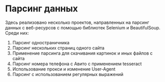 # Парсинг данных

Здесь реализовано несколько проектов, направленных на парсинг данных с веб-ресурсов c помощью библиотек Selenium и BeautifulSoup. Среди них:
1. Парсинг одностраничника
2. Парсинг нескольких страниц одного сайта
3. Применение парсинга для скачивания картинок и иных файлов с сайта
4. Парсинг номера телефона с Авито с применением tesseract
5. Использование прокси и изменение User-Agent
6. Парсинг с использованием регулярных выражений 
